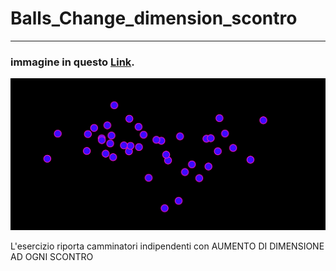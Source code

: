 # Balls_Change_dimension_scontro
 
--------------------------------------------------------------------------------------------------------------------------------------------------------------------------------------------------------------------------------
 
### immagine in questo [Link](https://editor.p5js.org/mgabriella/full/jaF2NqFDm).
 
![](3.PNG)

L'esercizio riporta camminatori indipendenti con AUMENTO DI DIMENSIONE AD OGNI SCONTRO
